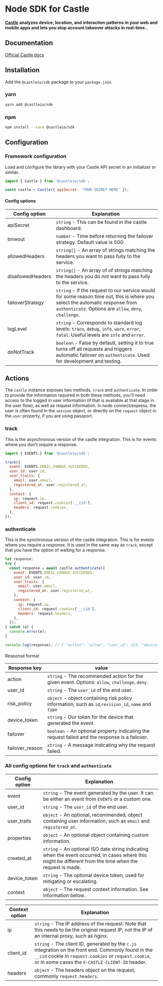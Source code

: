 # Node SDK for Castle

**[Castle](https://castle.io) analyzes device, location, and interaction patterns in your web and mobile apps and lets you stop account takeover attacks in real-time..**

## Documentation

[Official Castle docs](https://castle.io/docs)

## Installation

Add the `@castleio/sdk` package to your `package.json`.

### yarn

```bash
yarn add @castleio/sdk
```

### npm

```bash
npm install --save @castleio/sdk
```

## Configuration

### Framework configuration

Load and configure the library with your Castle API secret in an initializer or similar.

```js
import { Castle } from '@castleio/sdk';

const castle = Castle({ apiSecret: 'YOUR SECRET HERE' });
```

#### Config options

| Config option     | Explanation                                                                                                                                                                             |
| ----------------- | --------------------------------------------------------------------------------------------------------------------------------------------------------------------------------------- |
| apiSecret         | `string` - This can be found in the castle dashboard.                                                                                                                                   |
| timeout           | `number` - Time before returning the failover strategy. Default value is 500.                                                                                                           |
| allowedHeaders    | `string[]` - An array of strings matching the headers you want to pass fully to the service.                                                                                            |
| disallowedHeaders | `string[]` - An array of of strings matching the headers you do not want to pass fully to the service.                                                                                  |
| failoverStrategy  | `string` - If the request to our service would for some reason time out, this is where you select the automatic response from `authenticate`. Options are `allow`, `deny`, `challenge`. |
| logLevel          | `string` - Corresponds to standard log levels: `trace`, `debug`, `info`, `warn`, `error`, `fatal`. Useful levels are `info` and `error`.                                                |
| doNotTrack        | `boolean` - False by default, setting it to true turns off all requests and triggers automatic failover on `authenticate`. Used for development and testing.                            |

## Actions

The `castle` instance exposes two methods, `track` and `authenticate`. In order to provide the information required in both these methods, you'll need access to the logged in user information (if that is available at that stage in the user flow), as well as request information. In node connect/express, the user is often found in the `session` object, or directly on the `request` object in the `user` property, if you are using passport.

### track

This is the asynchronous version of the castle integration. This is for events where you don't require a response.

```js
import { EVENTS } from '@castleio/sdk';

track({
  event: EVENTS.EMAIL_CHANGE_SUCCEEDED,
  user_id: user.id,
  user_traits: {
    email: user.email,
    registered_at: user.registered_at,
  },
  context: {
    ip: request.ip,
    client_id: request.cookies['__cid'],
    headers: request.cookies,
  },
});
```

### authenticate

This is the synchronous version of the castle integration. This is for events where you require a response. It is used in the same way as `track`, except that you have the option of waiting for a response.

```js
let response;
try {
  const response = await castle.authenticate({
    event: EVENTS.EMAIL_CHANGE_SUCCEEDED,
    user_id: user.id,
    user_traits: {
      email: user.email,
      registered_at: user.registered_at,
    },
    context: {
      ip: request.ip,
      client_id: request.cookies['__cid'],
      headers: request.headers,
    },
  });
} catch (e) {
  console.error(e);
}

console.log(response); // { "action": "allow", "user_id": 123, "device_token": "eyj...." }
```

####

Response format

| Response key    | value                                                                                               |
| --------------- | --------------------------------------------------------------------------------------------------- |
| action          | `string` - The recommended action for the given event. Options: `allow`, `challenge`, `deny`.       |
| user_id         | `string` - The `user_id` of the end user.                                                           |
| risk_policy     | `object` - object containing risk policy information, such as `id`,`revision_id`, `name` and `type` |
| device_token    | `string` - Our token for the device that generated the event.                                       |
| failover        | `boolean` - An optional property indicating the request failed and the response is a failover.      |
| failover_reason | `string` - A message indicating why the request failed.                                             |

### All config options for `track` and `authenticate`

| Config option | Explanation                                                                                                                                               |
| ------------- | --------------------------------------------------------------------------------------------------------------------------------------------------------- |
| event         | `string` - The event generated by the user. It can be either an event from `EVENTS` or a custom one.                                                      |
| user_id       | `string` - The `user_id` of the end user.                                                                                                                 |
| user_traits   | `object` - An optional, recommended, object containing user information, such as `email` and `registered_at`.                                             |
| properties    | `object` - An optional object containing custom information.                                                                                              |
| created_at    | `string` - An optional ISO date string indicating when the event occurred, in cases where this might be different from the time when the request is made. |
| device_token  | `string` - The optional device token, used for mitigating or escalating.                                                                                  |
| context       | `object` - The request context information. See information below.                                                                                        |

| Context option | Explanation                                                                                                                                                                                                      |
| -------------- | ---------------------------------------------------------------------------------------------------------------------------------------------------------------------------------------------------------------- |
| ip             | `string` - The IP address of the request. Note that this needs to be the original request IP, not the IP of an internal proxy, such as nginx.                                                                    |
| client_id      | `string` - The client ID, generated by the `c.js` integration on the front end. Commonly found in the `__cid` cookie in `request.cookies` or `request.cookie`, or in some cases the `X-CASTLE-CLIENT-ID` header. |
| headers        | `object` - The headers object on the request, commonly `request.headers`.                                                                                                                                        |
